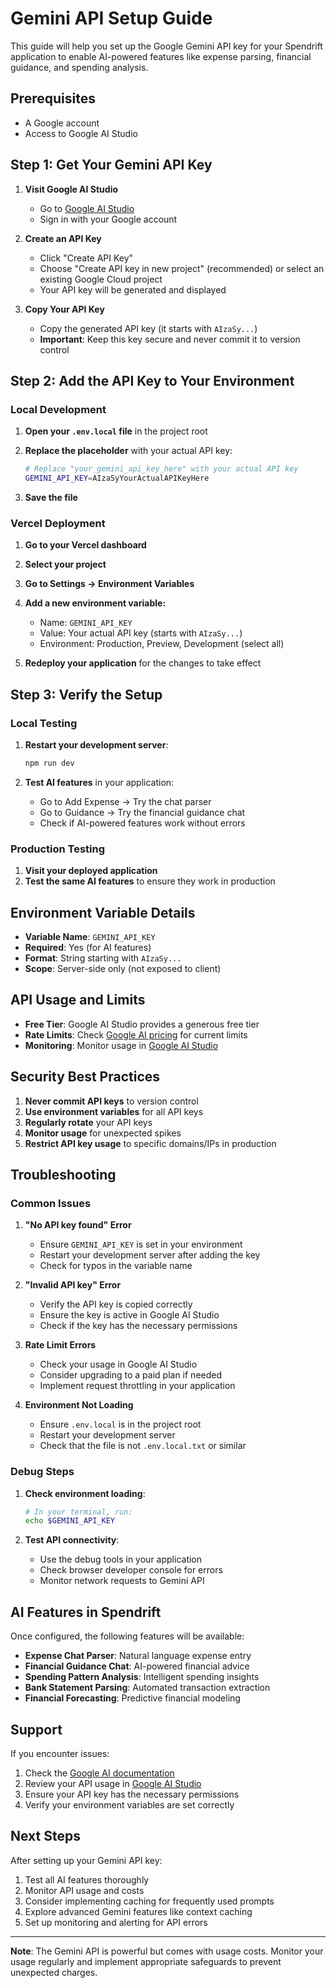 # Gemini API Setup Guide

This guide will help you set up the Google Gemini API key for your Spendrift application to enable AI-powered features like expense parsing, financial guidance, and spending analysis.

## Prerequisites

- A Google account
- Access to Google AI Studio

## Step 1: Get Your Gemini API Key

1. **Visit Google AI Studio**
   - Go to [Google AI Studio](https://aistudio.google.com/app/apikey)
   - Sign in with your Google account

2. **Create an API Key**
   - Click "Create API Key"
   - Choose "Create API key in new project" (recommended) or select an existing Google Cloud project
   - Your API key will be generated and displayed

3. **Copy Your API Key**
   - Copy the generated API key (it starts with `AIzaSy...`)
   - **Important**: Keep this key secure and never commit it to version control

## Step 2: Add the API Key to Your Environment

### Local Development

1. **Open your `.env.local` file** in the project root
2. **Replace the placeholder** with your actual API key:
   ```bash
   # Replace "your_gemini_api_key_here" with your actual API key
   GEMINI_API_KEY=AIzaSyYourActualAPIKeyHere
   ```

3. **Save the file**

### Vercel Deployment

1. **Go to your Vercel dashboard**
2. **Select your project**
3. **Go to Settings → Environment Variables**
4. **Add a new environment variable:**
   - Name: `GEMINI_API_KEY`
   - Value: Your actual API key (starts with `AIzaSy...`)
   - Environment: Production, Preview, Development (select all)

5. **Redeploy your application** for the changes to take effect

## Step 3: Verify the Setup

### Local Testing

1. **Restart your development server**:
   ```bash
   npm run dev
   ```

2. **Test AI features** in your application:
   - Go to Add Expense → Try the chat parser
   - Go to Guidance → Try the financial guidance chat
   - Check if AI-powered features work without errors

### Production Testing

1. **Visit your deployed application**
2. **Test the same AI features** to ensure they work in production

## Environment Variable Details

- **Variable Name**: `GEMINI_API_KEY`
- **Required**: Yes (for AI features)
- **Format**: String starting with `AIzaSy...`
- **Scope**: Server-side only (not exposed to client)

## API Usage and Limits

- **Free Tier**: Google AI Studio provides a generous free tier
- **Rate Limits**: Check [Google AI pricing](https://ai.google.dev/pricing) for current limits
- **Monitoring**: Monitor usage in [Google AI Studio](https://aistudio.google.com/)

## Security Best Practices

1. **Never commit API keys** to version control
2. **Use environment variables** for all API keys
3. **Regularly rotate** your API keys
4. **Monitor usage** for unexpected spikes
5. **Restrict API key usage** to specific domains/IPs in production

## Troubleshooting

### Common Issues

1. **"No API key found" Error**
   - Ensure `GEMINI_API_KEY` is set in your environment
   - Restart your development server after adding the key
   - Check for typos in the variable name

2. **"Invalid API key" Error**
   - Verify the API key is copied correctly
   - Ensure the key is active in Google AI Studio
   - Check if the key has the necessary permissions

3. **Rate Limit Errors**
   - Check your usage in Google AI Studio
   - Consider upgrading to a paid plan if needed
   - Implement request throttling in your application

4. **Environment Not Loading**
   - Ensure `.env.local` is in the project root
   - Restart your development server
   - Check that the file is not `.env.local.txt` or similar

### Debug Steps

1. **Check environment loading**:
   ```bash
   # In your terminal, run:
   echo $GEMINI_API_KEY
   ```

2. **Test API connectivity**:
   - Use the debug tools in your application
   - Check browser developer console for errors
   - Monitor network requests to Gemini API

## AI Features in Spendrift

Once configured, the following features will be available:

- **Expense Chat Parser**: Natural language expense entry
- **Financial Guidance Chat**: AI-powered financial advice
- **Spending Pattern Analysis**: Intelligent spending insights
- **Bank Statement Parsing**: Automated transaction extraction
- **Financial Forecasting**: Predictive financial modeling

## Support

If you encounter issues:

1. Check the [Google AI documentation](https://ai.google.dev/docs)
2. Review your API usage in [Google AI Studio](https://aistudio.google.com/)
3. Ensure your API key has the necessary permissions
4. Verify your environment variables are set correctly

## Next Steps

After setting up your Gemini API key:

1. Test all AI features thoroughly
2. Monitor API usage and costs
3. Consider implementing caching for frequently used prompts
4. Explore advanced Gemini features like context caching
5. Set up monitoring and alerting for API errors

---

**Note**: The Gemini API is powerful but comes with usage costs. Monitor your usage regularly and implement appropriate safeguards to prevent unexpected charges.
